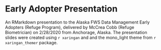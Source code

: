 # Early Adopter Presentation

An RMarkdown presentation to the Alaska FWS Data Management Early Adopters (Refuge Program), delivered by McCrea Cobb (Refuge Biometrician) on 2/28/2020 from Anchorage, Alaska. The presentation slides were created using `r xaringan` and and the mono_light theme from `r xaringan_themer` package. 
